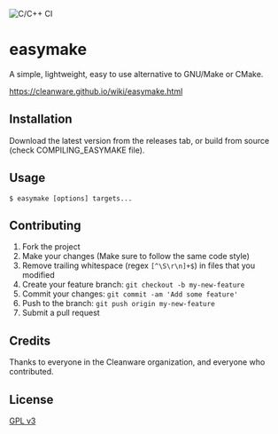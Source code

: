 ![C/C++ CI](https://github.com/Cleanware/easymake/workflows/C/C++%20CI/badge.svg?branch=main)

# easymake

A simple, lightweight, easy to use alternative to GNU/Make or CMake.

https://cleanware.github.io/wiki/easymake.html

## Installation

Download the latest version from the releases tab, or build from source (check COMPILING_EASYMAKE file).

## Usage

`$ easymake [options] targets...`

## Contributing

1. Fork the project
2. Make your changes (Make sure to follow the same code style)
3. Remove trailing whitespace (regex `[^\S\r\n]+$`) in files that you modified
2. Create your feature branch: `git checkout -b my-new-feature`
3. Commit your changes: `git commit -am 'Add some feature'`
4. Push to the branch: `git push origin my-new-feature`
5. Submit a pull request

## Credits

Thanks to everyone in the Cleanware organization, and everyone who contributed.

## License

[GPL v3](https://github.com/Cleanware/easymake/blob/main/LICENSE)
